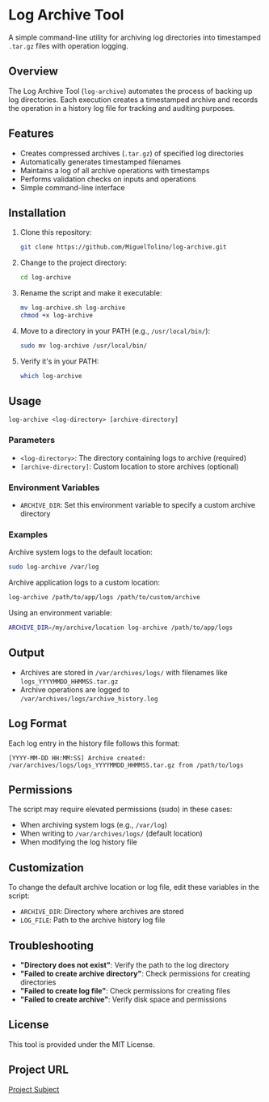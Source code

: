 # Log Archive Tool

A simple command-line utility for archiving log directories into timestamped `.tar.gz` files with operation logging.

## Overview

The Log Archive Tool (`log-archive`) automates the process of backing up log directories. Each execution creates a timestamped archive and records the operation in a history log file for tracking and auditing purposes.

## Features

- Creates compressed archives (`.tar.gz`) of specified log directories
- Automatically generates timestamped filenames
- Maintains a log of all archive operations with timestamps
- Performs validation checks on inputs and operations
- Simple command-line interface

## Installation

1. Clone this repository:
   ```bash
   git clone https://github.com/MiguelTolino/log-archive.git
   ```

2. Change to the project directory:
   ```bash
   cd log-archive
   ```

3. Rename the script and make it executable:
   ```bash
   mv log-archive.sh log-archive
   chmod +x log-archive
   ```

4. Move to a directory in your PATH (e.g., `/usr/local/bin/`):
   ```bash
   sudo mv log-archive /usr/local/bin/
   ```

5. Verify it's in your PATH:
   ```bash
   which log-archive
   ```

## Usage

```
log-archive <log-directory> [archive-directory]
```

### Parameters

- `<log-directory>`: The directory containing logs to archive (required)
- `[archive-directory]`: Custom location to store archives (optional)

### Environment Variables

- `ARCHIVE_DIR`: Set this environment variable to specify a custom archive directory

### Examples

Archive system logs to the default location:
```bash
sudo log-archive /var/log
```

Archive application logs to a custom location:
```bash
log-archive /path/to/app/logs /path/to/custom/archive
```

Using an environment variable:
```bash
ARCHIVE_DIR=/my/archive/location log-archive /path/to/app/logs
```

## Output

- Archives are stored in `/var/archives/logs/` with filenames like `logs_YYYYMMDD_HHMMSS.tar.gz`
- Archive operations are logged to `/var/archives/logs/archive_history.log`

## Log Format

Each log entry in the history file follows this format:
```
[YYYY-MM-DD HH:MM:SS] Archive created: /var/archives/logs/logs_YYYYMMDD_HHMMSS.tar.gz from /path/to/logs
```

## Permissions

The script may require elevated permissions (sudo) in these cases:
- When archiving system logs (e.g., `/var/log`)
- When writing to `/var/archives/logs/` (default location)
- When modifying the log history file

## Customization

To change the default archive location or log file, edit these variables in the script:
- `ARCHIVE_DIR`: Directory where archives are stored
- `LOG_FILE`: Path to the archive history log file

## Troubleshooting

- **"Directory does not exist"**: Verify the path to the log directory
- **"Failed to create archive directory"**: Check permissions for creating directories
- **"Failed to create log file"**: Check permissions for creating files
- **"Failed to create archive"**: Verify disk space and permissions

## License

This tool is provided under the MIT License.

## Project URL
[Project Subject](https://roadmap.sh/projects/log-archive-tool)
